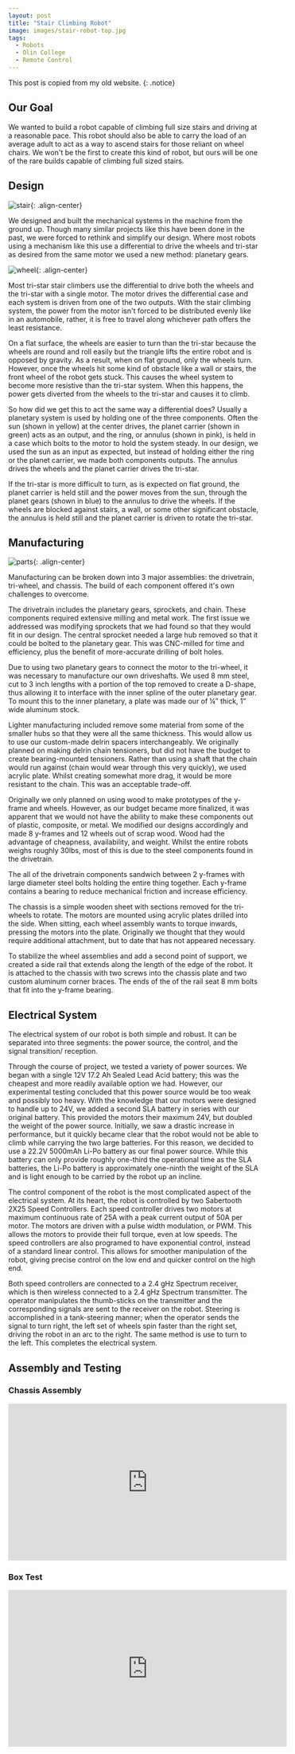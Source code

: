 ```yaml
---
layout: post
title: "Stair Climbing Robot"
image: images/stair-robot-top.jpg
tags:
  - Robots
  - Olin College
  - Remote Control
---
```

This post is copied from my old website.
{: .notice}

## Our Goal

We wanted to build a robot capable of climbing full size stairs and driving at a reasonable pace. This robot should also be able to carry the load of an average adult to act as a way to ascend stairs for those reliant on wheel chairs. We won't be the first to create this kind of robot, but ours will be one of the rare builds capable of climbing full sized stairs.

## Design

![stair](/images/stair-robot-cad-stair.jpg){: .align-center}

We designed and built the mechanical systems in the machine from the ground up. Though many similar projects like this have been done in the past, we were forced to rethink and simplify our design. Where most robots using a mechanism like this use a differential to drive the wheels and tri-star as desired from the same motor we used a new method: planetary gears.

![wheel](/images/stair-robot-cad-wheel.jpg){: .align-center}

Most tri-star stair climbers use the differential to drive both the wheels and the tri-star with a single motor. The motor drives the differential case and each system is driven from one of the two outputs. With the stair climbing system, the power from the motor isn't forced to be distributed evenly like in an automobile, rather, it is free to travel along whichever path offers the least resistance.

On a flat surface, the wheels are easier to turn than the tri-star because the wheels are round and roll easily but the triangle lifts the entire robot and is opposed by gravity. As a result, when on flat ground, only the wheels turn. However, once the wheels hit some kind of obstacle like a wall or stairs, the front wheel of the robot gets stuck. This causes the wheel system to become more resistive than the tri-star system. When this happens, the power gets diverted from the wheels to the tri-star and causes it to climb.

So how did we get this to act the same way a differential does? Usually a planetary system is used by holding one of the three components. Often the sun (shown in yellow) at the center drives, the planet carrier (shown in green) acts as an output, and the ring, or annulus (shown in pink), is held in a case which bolts to the motor to hold the system steady. In our design, we used the sun as an input as expected, but instead of holding either the ring or the planet carrier, we made both components outputs. The annulus drives the wheels and the planet carrier drives the tri-star.

If the tri-star is more difficult to turn, as is expected on flat ground, the planet carrier is held still and the power moves from the sun, through the planet gears (shown in blue) to the annulus to drive the wheels. If the wheels are blocked against stairs, a wall, or some other significant obstacle, the annulus is held still and the planet carrier is driven to rotate the tri-star.

## Manufacturing

![parts](/images/stair-robot-parts.jpg){: .align-center}

Manufacturing can be broken down into 3 major assemblies: the drivetrain, tri-wheel, and chassis. The build of each component offered it's own challenges to overcome.

The drivetrain includes the planetary gears, sprockets, and chain. These components required extensive milling and metal work. The first issue we addressed was modifying sprockets that we had found so that they would fit in our design. The central sprocket needed a large hub removed so that it could be bolted to the planetary gear. This was CNC-milled for time and efficiency, plus the benefit of more-accurate drilling of bolt holes.

Due to using two planetary gears to connect the motor to the tri-wheel, it was necessary to manufacture our own driveshafts. We used 8 mm steel, cut to 3 inch lengths with a portion of the top removed to create a D-shape, thus allowing it to interface with the inner spline of the outer planetary gear. To mount this to the inner planetary, a plate was made our of ¼” thick, 1” wide aluminum stock.

Lighter manufacturing included remove some material from some of the smaller hubs so that they were all the same thickness. This would allow us to use our custom-made delrin spacers interchangeably. We originally planned on making delrin chain tensioners, but did not have the budget to create bearing-mounted tensioners. Rather than using a shaft that the chain would run against (chain would wear through this very quickly), we used acrylic plate. Whilst creating somewhat more drag, it would be more resistant to the chain. This was an acceptable trade-off.

Originally we only planned on using wood to make prototypes of the y-frame and wheels. However, as our budget became more finalized, it was apparent that we would not have the ability to make these components out of plastic, composite, or metal. We modified our designs accordingly and made 8 y-frames and 12 wheels out of scrap wood. Wood had the advantage of cheapness, availability, and weight. Whilst the entire robots weighs roughly 30lbs, most of this is due to the steel components found in the drivetrain.

The all of the drivetrain components sandwich between 2 y-frames with large diameter steel bolts holding the entire thing together. Each y-frame contains a bearing to reduce mechanical friction and increase efficiency.

The chassis is a simple wooden sheet with sections removed for the tri-wheels to rotate. The motors are mounted using acrylic plates drilled into the side. When sitting, each wheel assembly wants to torque inwards, pressing the motors into the plate. Originally we thought that they would require additional attachment, but to date that has not appeared necessary.

To stabilize the wheel assemblies and add a second point of support, we created a side rail that extends along the length of the edge of the robot. It is attached to the chassis with two screws into the chassis plate and two custom aluminum corner braces. The ends of the of the rail seat 8 mm bolts that fit into the y-frame bearing.

## Electrical System

The electrical system of our robot is both simple and robust. It can be separated into three segments: the power source, the control, and the signal transition/ reception.

Through the course of project, we tested a variety of power sources. We began with a single 12V 17.2 Ah Sealed Lead Acid battery; this was the cheapest and more readily available option we had. However, our experimental testing concluded that this power source would be too weak and possibly too heavy. With the knowledge that our motors were designed to handle up to 24V, we added a second SLA battery in series with our original battery. This provided the motors their maximum 24V, but doubled the weight of the power source. Initially, we saw a drastic increase in performance, but it quickly became clear that the robot would not be able to climb while carrying the two large batteries. For this reason, we decided to use a 22.2V 5000mAh Li-Po battery as our final power source. While this battery can only provide roughly one-third the operational time as the SLA batteries, the Li-Po battery is approximately one-ninth the weight of the SLA and is light enough to be carried by the robot up an incline.

The control component of the robot is the most complicated aspect of the electrical system. At its heart, the robot is controlled by two Sabertooth 2X25 Speed Controllers. Each speed controller drives two motors at maximum continuous rate of 25A with a peak current output of 50A per motor. The motors are driven with a pulse width modulation, or PWM. This allows the motors to provide their full torque, even at low speeds. The speed controllers are also programed to have exponential control, instead of a standard linear control. This allows for smoother manipulation of the robot, giving precise control on the low end and quicker control on the high end.

Both speed controllers are connected to a 2.4 gHz Spectrum receiver, which is then wireless connected to a 2.4 gHz Spectrum transmitter. The operator manipulates the thumb-sticks on the transmitter and the corresponding signals are sent to the receiver on the robot. Steering is accomplished in a tank-steering manner; when the operator sends the signal to turn right, the left set of wheels spin faster than the right set, driving the robot in an arc to the right. The same method is use to turn to the left. This completes the electrical system.

## Assembly and Testing

### Chassis Assembly

<iframe width="560" height="315" src="https://www.youtube.com/embed/Ozk1qqA0bdk" frameborder="0" allowfullscreen></iframe>

### Box Test

<iframe width="560" height="315" src="https://www.youtube.com/embed/jntL9wyDKS4" frameborder="0" allowfullscreen></iframe>
